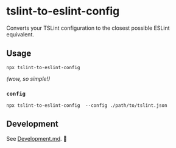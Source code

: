 # tslint-to-eslint-config

Converts your TSLint configuration to the closest possible ESLint equivalent.

## Usage

```shell
npx tslint-to-eslint-config
```

_(wow, so simple!)_

### `config`

```shell
npx tslint-to-eslint-config  --config ./path/to/tslint.json
```

## Development

See [Development.md](./docs/Development.md). 💖
